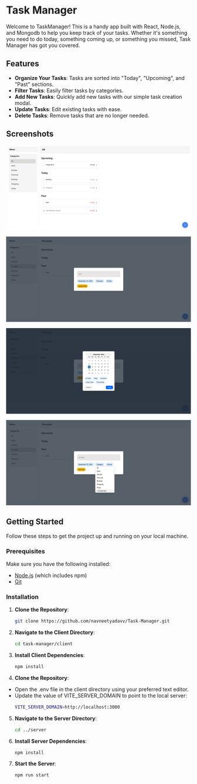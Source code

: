 # Task Manager

Welcome to TaskManager! This is a handy app built with React, Node.js, and Mongodb to help you keep track of your tasks. Whether it's something you need to do today, something coming up, or something you missed, Task Manager has got you covered.

## Features

- **Organize Your Tasks**: Tasks are sorted into "Today", "Upcoming", and "Past" sections.
- **Filter Tasks**: Easily filter tasks by categories.
- **Add New Tasks**: Quickly add new tasks with our simple task creation modal.
- **Update Tasks**: Edit existing tasks with ease.
- **Delete Tasks**: Remove tasks that are no longer needed.

## Screenshots

![Home Page](client/src/Public/ss1.png)

![Add Task Modal](client/src/Public/ss2.png)

![Task List](client/src/Public/ss3.png)

![Task List](client/src/Public/ss4.png)


## Getting Started

Follow these steps to get the project up and running on your local machine.

### Prerequisites

Make sure you have the following installed:

- [Node.js](https://nodejs.org/) (which includes npm)
- [Git](https://git-scm.com/)

### Installation

1. **Clone the Repository**:
    ```sh
    git clone https://github.com/navneetyadavv/Task-Manager.git
    ```

2. **Navigate to the Client Directory**:
    ```sh
    cd task-manager/client
    ```

3. **Install Client Dependencies**:
    ```sh
    npm install
    ```
    
4. **Clone the Repository**:
- Open the .env file in the client directory using your preferred text editor.
- Update the value of VITE_SERVER_DOMAIN to point to the local server:
    ```sh
    VITE_SERVER_DOMAIN=http://localhost:3000
    ```

5. **Navigate to the Server Directory**:
    ```sh
    cd ../server
    ```

6. **Install Server Dependencies**:
    ```sh
    npm install
    ```

7. **Start the Server**:
    ```sh
    npm run start
    ```
